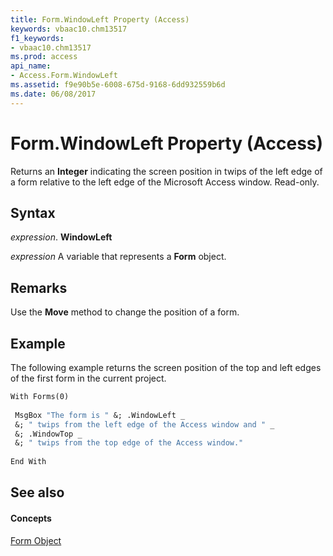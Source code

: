```yaml
---
title: Form.WindowLeft Property (Access)
keywords: vbaac10.chm13517
f1_keywords:
- vbaac10.chm13517
ms.prod: access
api_name:
- Access.Form.WindowLeft
ms.assetid: f9e90b5e-6008-675d-9168-6dd932559b6d
ms.date: 06/08/2017
---
```



# Form.WindowLeft Property (Access)

Returns an **Integer** indicating the screen position in twips of the left edge of a form relative to the left edge of the Microsoft Access window. Read-only.


## Syntax

 _expression_. **WindowLeft**

 _expression_ A variable that represents a **Form** object.


## Remarks

Use the **Move** method to change the position of a form.


## Example

The following example returns the screen position of the top and left edges of the first form in the current project.


```vb
With Forms(0) 
 
 MsgBox "The form is " &; .WindowLeft _ 
 &; " twips from the left edge of the Access window and " _ 
 &; .WindowTop _ 
 &; " twips from the top edge of the Access window." 
 
End With 

```


## See also


#### Concepts


[Form Object](form-object-access.md)

